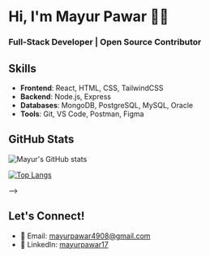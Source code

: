 # Hi, I'm Mayur Pawar 👋🏻
### Full-Stack Developer | Open Source Contributor

<!--
## 🚀 Programming Languages & Technologies
![C](https://img.shields.io/badge/-C-A8B9CC?logo=c&logoColor=white)
![Java](https://img.shields.io/badge/-Java-007396?logo=java&logoColor=white)
![HTML](https://img.shields.io/badge/-HTML-E34F26?logo=html5&logoColor=white)
![CSS](https://img.shields.io/badge/-CSS-1572B6?logo=css3&logoColor=white)
![JavaScript](https://img.shields.io/badge/-JavaScript-F7DF1E?logo=javascript&logoColor=black)
![XML](https://img.shields.io/badge/-XML-FF6600?logo=xml&logoColor=white)

## 📱 Frameworks & Tools
![React](https://img.shields.io/badge/-React-61DAFB?logo=react&logoColor=black)
![Android Studio](https://img.shields.io/badge/-Android%20Studio-3DDC84?logo=android-studio&logoColor=white)
![Postman](https://img.shields.io/badge/-Postman-FF6C37?logo=postman&logoColor=white)

## 🎨 Design & UI/UX
![Figma](https://img.shields.io/badge/-Figma-F24E1E?logo=figma&logoColor=white)
![Photoshop](https://img.shields.io/badge/-Photoshop-31A8FF?logo=adobe-photoshop&logoColor=white)
![Adobe XD](https://img.shields.io/badge/-Adobe%20XD-FF61F6?logo=adobe-xd&logoColor=white)



## About Me
I'm a passionate software developer. I specialize in JavaScript, React, and Node.js, and I love contributing to open-source projects. Currently, I am working on Android Development.

<!--🔭 **Currently Working On**: A SaaS platform for project management. 
🌱 **Learning**: Java Full Stack Development.  
💬 **Ask Me About**: Web development, APIs, and open-source contributions.  
⚡ **Fun Fact**: I once automated my entire morning routine with Python!--> 

## Skills
- **Frontend**: React, HTML, CSS, TailwindCSS
- **Backend**: Node.js, Express
- **Databases**: MongoDB, PostgreSQL, MySQL, Oracle
- **Tools**: Git, VS Code, Postman, Figma
  <!-- **DevOps**: Docker, Kubernetes, AWS, GitHub Actions -->
<!--
## Projects
| Project | Description | Technologies |
|---------|-------------|--------------|
| [Taskify](https://github.com/yourusername/taskify) | A task management app with real-time collaboration. | React, Node.js, MongoDB |
| [Blogify](https://github.com/yourusername/blogify) | A blogging platform with Markdown support. | Next.js, Firebase |
| [DevConnect](https://github.com/yourusername/devconnect) | A social network for developers. | React, GraphQL, PostgreSQL |  -->

## GitHub Stats
![Mayur's GitHub stats](https://github-readme-stats.vercel.app/api?username=mayurpawar17&show_icons=true)

[![Top Langs](https://github-readme-stats.vercel.app/api/top-langs/?username=mayurpawar17&layout=pie)](https://github.com/mayurpawar17/github-readme-stats)


-->

## Let's Connect!
- 📧 Email: mayurpawar4908@gmail.com
- 💼 LinkedIn: [mayurpawar17](https://linkedin.com/in/mayurpawar17)
<!-- 🌐 Portfolio: [yourportfolio.com](https://yourportfolio.com) -->
